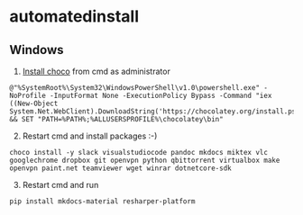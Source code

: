 # automatedinstall

## Windows
1. [Install choco](https://chocolatey.org/install#installing-chocolatey) from cmd as administrator
```
@"%SystemRoot%\System32\WindowsPowerShell\v1.0\powershell.exe" -NoProfile -InputFormat None -ExecutionPolicy Bypass -Command "iex ((New-Object System.Net.WebClient).DownloadString('https://chocolatey.org/install.ps1'))" && SET "PATH=%PATH%;%ALLUSERSPROFILE%\chocolatey\bin"
```

2. Restart cmd and install packages :-)

```
choco install -y slack visualstudiocode pandoc mkdocs miktex vlc googlechrome dropbox git openvpn python qbittorrent virtualbox make openvpn paint.net teamviewer wget winrar dotnetcore-sdk
```

3. Restart cmd and run
```
pip install mkdocs-material resharper-platform
```
